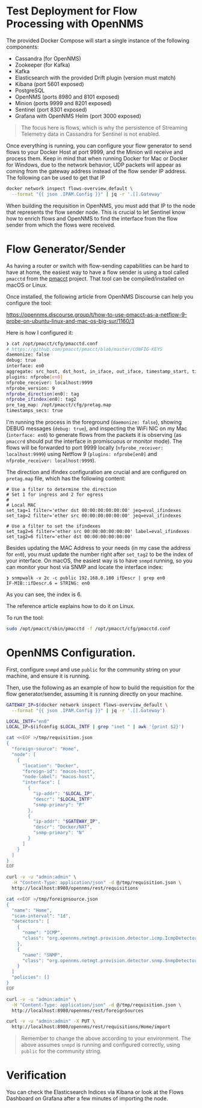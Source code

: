 # Test Deployment for Flow Processing with OpenNMS

The provided Docker Compose will start a single instance of the following components:

* Cassandra (for OpenNMS)
* Zookeeper (for Kafka)
* Kafka
* Elasticsearch with the provided Drift plugin (version must match)
* Kibana (port 5601 exposed)
* PostgreSQL
* OpenNMS (ports 8980 and 8101 exposed)
* Minion (ports 9999 and 8201 exposed)
* Sentinel (port 8301 exposed)
* Grafana with OpenNMS Helm (port 3000 exposed)

> The focus here is flows, which is why the persistence of Streaming Telemetry data in Cassandra for Sentinel is not enabled.

Once everything is running, you can configure your flow generator to send flows to your Docker Host at port 9999, and the Minion will receive and process them. Keep in mind that when running Docker for Mac or Docker for Windows, due to the network behavior, UDP packets will appear as coming from the gateway address instead of the flow sender IP address. The following can be used to get that IP

```bash
docker network inspect flows-overview_default \
  --format "{{ json .IPAM.Config }}" | jq -r '.[].Gateway'
```

When building the requisition in OpenNMS, you must add that IP to the node that represents the flow sender node. This is crucial to let Sentinel know how to enrich flows and OpenNMS to find the interface from the flow sender from which the flows were received.

# Flow Generator/Sender

As having a router or switch with flow-sending capabilities can be hard to have at home, the easiest way to have a flow sender is using a tool called `pmacctd` from the [pmacct](http://www.pmacct.net/) project. That tool can be compiled/installed on macOS or Linux.

Once installed, the following article from OpenNMS Discourse can help you configure the tool:

https://opennms.discourse.group/t/how-to-use-pmacct-as-a-netflow-9-probe-on-ubuntu-linux-and-mac-os-big-sur/1160/3

Here is how I configured it:

```bash
❯ cat /opt/pmacct/cfg/pmacctd.conf
# https://github.com/pmacct/pmacct/blob/master/CONFIG-KEYS
daemonize: false
debug: true
interface: en0
aggregate: src_host, dst_host, in_iface, out_iface, timestamp_start, timestamp_end, src_port, dst_port, proto, tos, tcpflags
plugins: nfprobe[en0]
nfprobe_receiver: localhost:9999
nfprobe_version: 9
nfprobe_direction[en0]: tag
nfprobe_ifindex[en0]: tag2
pre_tag_map: /opt/pmacct/cfg/pretag.map
timestamps_secs: true
```

I'm running the process in the foreground (`daemonize: false`), showing DEBUG messages (`debug: true`), and inspecting the WiFi NIC on my Mac (`interface: en0`) to generate flows from the packets it is observing (as `pmaccrd` should put the interface in promiscuous or monitor mode). The flows will be forwarded to port 9999 locally (`nfprobe_receiver: localhost:9999`) using Netflow 9 (`plugins: nfprobe[en0]` and `nfprobe_receiver: localhost:9999`).

The direction and ifindex configuration are crucial and are configured on `pretag.map` file, which has the following content:

```
# Use a filter to determine the direction
# Set 1 for ingress and 2 for egress
#
# Local MAC
set_tag=1 filter='ether dst 00:00:00:00:00:00' jeq=eval_ifindexes
set_tag=2 filter='ether src 00:00:00:00:00:00' jeq=eval_ifindexes

# Use a filter to set the ifindexes
set_tag2=6 filter='ether src 00:00:00:00:00:00' label=eval_ifindexes
set_tag2=6 filter='ether dst 00:00:00:00:00:00'
```

Besides updating the MAC Address to your needs (in my case the address for `en0`), you must update the number right after `set_tag2` to be the index of your interface. On macOS, the easiest way is to have `snmpd` running, so you can monitor your host via SNMP and locate the interface index:

```
❯ snmpwalk -v 2c -c public 192.168.0.100 ifDescr | grep en0
IF-MIB::ifDescr.6 = STRING: en0
```

As you can see, the index is 6.

The reference article explains how to do it on Linux.

To run the tool:

```bash
sudo /opt/pmacct/sbin/pmacctd -f /opt/pmacct/cfg/pmacctd.conf
```

# OpenNMS Configuration.

First, configure `snmpd` and use `public` for the community string on your machine, and ensure it is running.

Then, use the following as an example of how to build the requisition for the flow generator/sender, assuming it is running directly on your machine.

```bash
GATEWAY_IP=$(docker network inspect flows-overview_default \
  --format "{{ json .IPAM.Config }}" | jq -r '.[].Gateway')

LOCAL_INTF="en0"
LOCAL_IP=$(ifconfig $LOCAL_INTF | grep "inet " | awk '{print $2}')

cat <<EOF >/tmp/requisition.json
{
  "foreign-source": "Home",
  "node": [
    {
      "location": "Docker",
      "foreign-id": "macos-host",
      "node-label": "macos-host",
      "interface": [
        {
          "ip-addr": "$LOCAL_IP",
          "descr": "$LOCAL_INTF"
          "snmp-primary": "P"
        },
        {
          "ip-addr": "$GATEWAY_IP",
          "descr": "Docker/NAT",
          "snmp-primary": "N"
        }
      ]
    }
  ]
}
EOF

curl -v -u "admin:admin" \
  -H "Content-Type: application/json" -d @/tmp/requisition.json \
  http://localhost:8980/opennms/rest/requisitions

cat <<EOF >/tmp/foreignsource.json
{
  "name": "Home",
  "scan-interval": "1d",
  "detectors": [
    {
      "name": "ICMP",
      "class": "org.opennms.netmgt.provision.detector.icmp.IcmpDetector"
    },
    {
      "name": "SNMP",
      "class": "org.opennms.netmgt.provision.detector.snmp.SnmpDetector"
    }
  ]
  "policies": []
}
EOF

curl -v -u "admin:admin" \
  -H "Content-Type: application/json" -d @/tmp/requisition.json \
  http://localhost:8980/opennms/rest/foreignSources

curl -v -u "admin:admin" -X PUT \
  http://localhost:8980/opennms/rest/requisitions/Home/import
```

> Remember to change the above according to your environment. The above assumes `snmpd` is running and configured correctly, using `public` for the community string.

# Verification

You can check the Elasticsearch Indices via Kibana or look at the Flows Dashboard on Grafana after a few minutes of importing the node.
